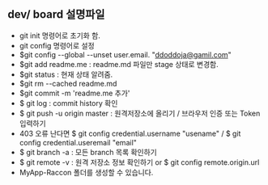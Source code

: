 ## dev/ board 설명파일
* git init 명령어로 초기화 함. 
* git config 명령어로 설정 
* $git config --global --unset user.email. "ddoddoja@gamil.com"
* $git add readme.me : readme.md 파일만 stage 상태로 변경함. 
* $git status : 현재 상태 알려줌. 
* $git rm --cached readme.md
* $git commit -m 'readme.me 추가'
* $ git log : commit history 확인
* $ git push -u origin master : 원격저장소에 올리기 / 브라우저 인증 또는 Token 입력하기
* 403 오류 난다면 $ git config credential.username "usename" / $ git config credential.useremail "email"
* $ git branch -a : 모든 branch 목록 확인하기
* $ git remote -v : 원격 저장소 정보 확인하기 or $ git config remote.origin.url 
* MyApp-Raccon 폴더를 생성할 수 있습니다.  
